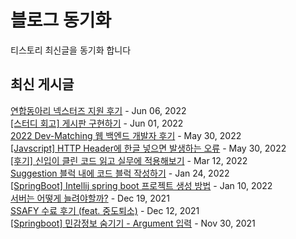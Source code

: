 # 블로그 동기화
티스토리 최신글을 동기화 합니다  

## 최신 게시글
[연합동아리 넥스터즈  지원 후기](https://imksh.com/104) - Jun 06, 2022<br>
[[스터디 회고] 게시판 구현하기](https://imksh.com/103) - Jun 01, 2022<br>
[2022 Dev-Matching 웹 백엔드 개발자 후기](https://imksh.com/102) - May 30, 2022<br>
[[Javscript] HTTP Header에 한글 넣으면 발생하는 오류](https://imksh.com/101) - May 30, 2022<br>
[[후기] 신입이 클린 코드 읽고 실무에 적용해보기](https://imksh.com/100) - Mar 12, 2022<br>
[Suggestion 블럭 내에 코드 블럭 작성하기](https://imksh.com/99) - Jan 24, 2022<br>
[[SpringBoot] Intellij spring boot 프로젝트 생성 방법](https://imksh.com/98) - Jan 10, 2022<br>
[서버는 어떻게 늘려야할까?](https://imksh.com/97) - Dec 19, 2021<br>
[SSAFY 수료 후기 (feat. 중도퇴소)](https://imksh.com/96) - Dec 12, 2021<br>
[[Springboot] 민감정보 숨기기 - Argument 입력](https://imksh.com/95) - Nov 30, 2021<br>
